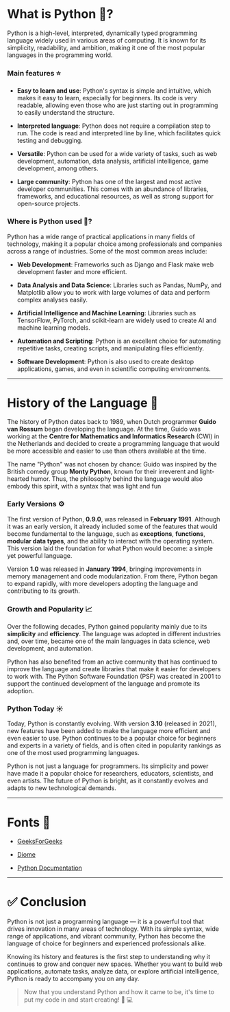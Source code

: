 # What is Python 🐍?

Python is a high-level, interpreted, dynamically typed programming language widely used in various areas of computing. It is known for its simplicity, readability, and ambition, making it one of the most popular languages ​​in the programming world.

### Main features ⭐

- **Easy to learn and use**: Python's syntax is simple and intuitive, which makes it easy to learn, especially for beginners. Its code is very readable, allowing even those who are just starting out in programming to easily understand the structure.

- **Interpreted language**: Python does not require a compilation step to run. The code is read and interpreted line by line, which facilitates quick testing and debugging.

- **Versatile**: Python can be used for a wide variety of tasks, such as web development, automation, data analysis, artificial intelligence, game development, among others.

- **Large community**: Python has one of the largest and most active developer communities. This comes with an abundance of libraries, frameworks, and educational resources, as well as strong support for open-source projects.

### Where is Python used 🤔?

Python has a wide range of practical applications in many fields of technology, making it a popular choice among professionals and companies across a range of industries. Some of the most common areas include:


- **Web Development**: Frameworks such as Django and Flask make web development faster and more efficient.

- **Data Analysis and Data Science**: Libraries such as Pandas, NumPy, and Matplotlib allow you to work with large volumes of data and perform complex analyses easily.

- **Artificial Intelligence and Machine Learning**: Libraries such as TensorFlow, PyTorch, and scikit-learn are widely used to create AI and machine learning models.

- **Automation and Scripting**: Python is an excellent choice for automating repetitive tasks, creating scripts, and manipulating files efficiently.

- **Software Development**: Python is also used to create desktop applications, games, and even in scientific computing environments.

---
# History of the Language 📗
The history of Python dates back to 1989, when Dutch programmer **Guido van Rossum** began developing the language. At the time, Guido was working at the **Centre for Mathematics and Informatics Research** (CWI) in the Netherlands and decided to create a programming language that would be more accessible and easier to use than others available at the time.

The name "Python" was not chosen by chance: Guido was inspired by the British comedy group **Monty Python**, known for their irreverent and light-hearted humor. Thus, the philosophy behind the language would also embody this spirit, with a syntax that was light and fun

### Early Versions ⚙️

The first version of Python, **0.9.0**, was released in **February 1991**. Although it was an early version, it already included some of the features that would become fundamental to the language, such as **exceptions**, **functions**, **modular data types**, and the ability to interact with the operating system. This version laid the foundation for what Python would become: a simple yet powerful language.

Version **1.0** was released in **January 1994**, bringing improvements in memory management and code modularization. From there, Python began to expand rapidly, with more developers adopting the language and contributing to its growth.

### Growth and Popularity 📈

Over the following decades, Python gained popularity mainly due to its **simplicity** and **efficiency**. The language was adopted in different industries and, over time, became one of the main languages ​​in data science, web development, and automation.

Python has also benefited from an active community that has continued to improve the language and create libraries that make it easier for developers to work with. The Python Software Foundation (PSF) was created in 2001 to support the continued development of the language and promote its adoption.

### Python Today ☀️

Today, Python is constantly evolving. With version **3.10** (released in 2021), new features have been added to make the language more efficient and even easier to use. Python continues to be a popular choice for beginners and experts in a variety of fields, and is often cited in popularity rankings as one of the most used programming languages.

Python is not just a language for programmers. Its simplicity and power have made it a popular choice for researchers, educators, scientists, and even artists. The future of Python is bright, as it constantly evolves and adapts to new technological demands.

---

# Fonts 📝

- [GeeksForGeeks](https://www.geeksforgeeks.org/history-of-python/)

- [Diome](https://www.dio.me/articles/a-historia-do-python-JCO7UB)

- [Python Documentation](https://www.python.org/doc/essays/foreword/)

--- 

# ✅ Conclusion

Python is not just a programming language — it is a powerful tool that drives innovation in many areas of technology. With its simple syntax, wide range of applications, and vibrant community, Python has become the language of choice for beginners and experienced professionals alike.

Knowing its history and features is the first step to understanding why it continues to grow and conquer new spaces. Whether you want to build web applications, automate tasks, analyze data, or explore artificial intelligence, Python is ready to accompany you on any day.

> Now that you understand Python and how it came to be, it's time to put my code in and start creating! 🧠 💻